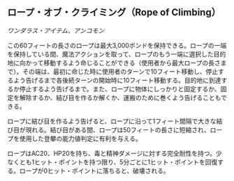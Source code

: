 ## ロープ・オブ・クライミング（Rope of Climbing）
*ワンダラス・アイテム、アンコモン*

この60フィートの長さのロープは最大3,000ポンドを保持できる。ロープの一端を保持している間、魔法アクションを取って、ロープのもう一端に選択した目的地に向かって移動するよう命じることができる（使用者から最大ロープの長さまで）。その端は、最初に命じた時に使用者のターンで10フィート移動し、停止するよう告げるまで各後続ターンの開始時に10フィート移動する。目的地に到達するか停止するよう告げるまで。また、ロープに物体にしっかりと固定するか、固定を解除するか、結び目を作るか解くか、運搬のために巻くよう告げることもできる。

ロープに結び目を作るよう告げると、ロープに沿って1フィート間隔で大きな結び目が現れる。結び目がある間、ロープは50フィートの長さに短縮され、ロープを使用した登攀の能力値判定に有利を与える。

ロープはAC20、HP20を持ち、毒と精神ダメージに対する完全耐性を持つ。少なくとも1ヒット・ポイントを持つ限り、5分ごとに1ヒット・ポイントを回復する。ロープが0ヒット・ポイントに落ちると、破壊される。